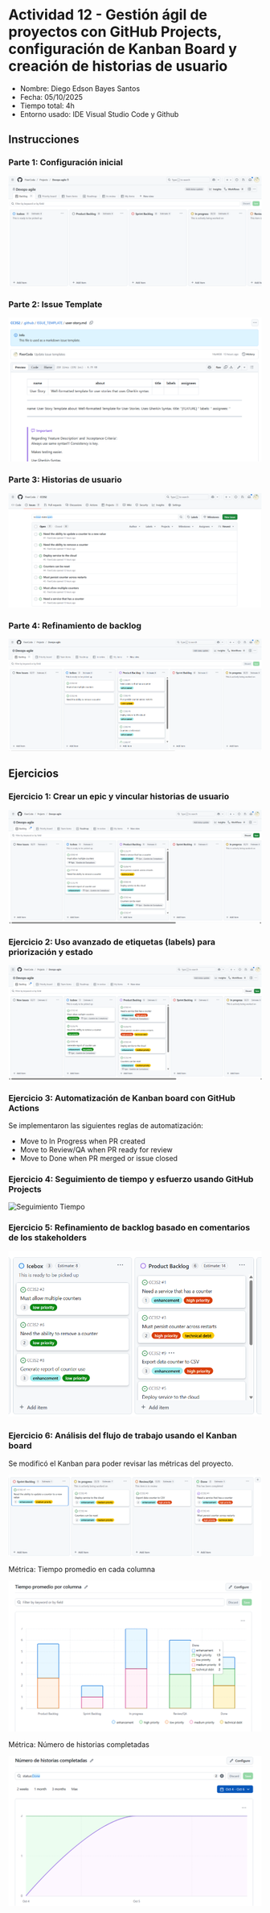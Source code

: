 # Actividad 12 - Gestión ágil de proyectos con GitHub Projects, configuración de Kanban Board y creación de historias de usuario

- Nombre: Diego Edson Bayes Santos
- Fecha: 05/10/2025
- Tiempo total: 4h
- Entorno usado: IDE Visual Studio Code y Github

## Instrucciones

### Parte 1: Configuración inicial

![Kanban Board](./capturas/kanban-board.png)

### Parte 2: Issue Template

![Issue Template](./capturas/issue-template.png)

### Parte 3: Historias de usuario

![Historias Usuario](./capturas/user-stories.png)

### Parte 4: Refinamiento de backlog

![Refinamiento Backlog](./capturas/labels.png)

## Ejercicios

### Ejercicio 1: Crear un epic y vincular historias de usuario

![Epic](./capturas/1-epic.png)

### Ejercicio 2: Uso avanzado de etiquetas (labels) para priorización y estado

![Nuevas Etiquetas](./capturas/2-new-labels.png)

### Ejercicio 3: Automatización de Kanban board con GitHub Actions

Se implementaron las siguientes reglas de automatización:

- Move to In Progress when PR created
- Move to Review/QA when PR ready for review
- Move to Done when PR merged or issue closed

### Ejercicio 4: Seguimiento de tiempo y esfuerzo usando GitHub Projects

![Seguimiento Tiempo](./capturas/4--seguimiento-tiempo.png)

### Ejercicio 5: Refinamiento de backlog basado en comentarios de los stakeholders

![Refinamiento Backlog](./capturas/5-refinamiento-backlog.png)

### Ejercicio 6: Análisis del flujo de trabajo usando el Kanban board

Se modificó el Kanban para poder revisar las métricas del proyecto.

![Test Kanban](./capturas/6-test-kanban.png)

Métrica: Tiempo promedio en cada columna

![Tiempo Promedio Columna](./capturas/6-average-time-per-column.png)

Métrica: Número de historias completadas

![Historias Completadas](./capturas/6-completed-stories.png)
